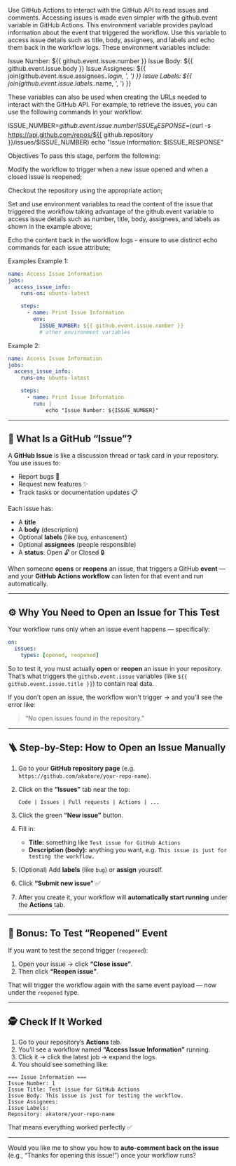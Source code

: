 Use GitHub Actions to interact with the GitHub API to read issues and comments. Accessing issues is made even simpler with the github.event variable in GitHub Actions. This environment variable provides payload information about the event that triggered the workflow. Use this variable to access issue details such as title, body, assignees, and labels and echo them back in the workflow logs. These environment variables include:

Issue Number: ${{ github.event.issue.number }}
Issue Body: ${{ github.event.issue.body }}
Issue Assignees: ${{ join(github.event.issue.assignees.*.login, ', ') }}
Issue Labels: ${{ join(github.event.issue.labels.*.name, ', ') }}

These variables can also be used when creating the URLs needed to interact with the GitHub API. For example, to retrieve the issues, you can use the following commands in your workflow:

ISSUE_NUMBER=${{ github.event.issue.number }}
ISSUE_RESPONSE=$(curl -s https://api.github.com/repos/${{ github.repository }}/issues/$ISSUE_NUMBER)
echo "Issue Information: $ISSUE_RESPONSE"

Objectives
To pass this stage, perform the following:

Modify the workflow to trigger when a new issue opened and when a closed issue is reopened;

Checkout the repository using the appropriate action;

Set and use environment variables to read the content of the issue that triggered the workflow taking advantage of the github.event variable to access issue details such as number, title, body, assignees, and labels as shown in the example above;

Echo the content back in the workflow logs - ensure to use distinct echo commands for each issue attribute;

Examples
Example 1:
```yaml
name: Access Issue Information
jobs:
  access_issue_info:
    runs-on: ubuntu-latest

    steps:
      - name: Print Issue Information
        env:
          ISSUE_NUMBER: ${{ github.event.issue.number }}
          # other environment variables
```
Example 2:
```yaml
name: Access Issue Information
jobs:
  access_issue_info:
    runs-on: ubuntu-latest

    steps:
      - name: Print Issue Information
        run: |
            echo "Issue Number: ${ISSUE_NUMBER}"
```
---

## 🧭 What Is a GitHub “Issue”?

A **GitHub Issue** is like a discussion thread or task card in your repository.
You use issues to:

* Report bugs 🐛
* Request new features ✨
* Track tasks or documentation updates 📋

Each issue has:

* A **title**
* A **body** (description)
* Optional **labels** (like `bug`, `enhancement`)
* Optional **assignees** (people responsible)
* A **status**: Open 🔓 or Closed 🔒

When someone **opens** or **reopens** an issue, that triggers a GitHub **event** — and your **GitHub Actions workflow** can listen for that event and run automatically.

---

## ⚙️ Why You Need to Open an Issue for This Test

Your workflow runs only when an issue event happens — specifically:

```yaml
on:
  issues:
    types: [opened, reopened]
```

So to test it, you must actually **open** or **reopen** an issue in your repository.
That’s what triggers the `github.event.issue` variables (like `${{ github.event.issue.title }}`) to contain real data.

If you don’t open an issue, the workflow won’t trigger → and you’ll see the error like:

> “No open issues found in the repository.”

---

## 🪜 Step-by-Step: How to Open an Issue Manually

1. Go to your **GitHub repository page** (e.g. `https://github.com/akatore/your-repo-name`).

2. Click on the **“Issues”** tab near the top:

   ```
   Code | Issues | Pull requests | Actions | ...
   ```

3. Click the green **“New issue”** button.

4. Fill in:

   * **Title:** something like `Test issue for GitHub Actions`
   * **Description (body):** anything you want, e.g. `This issue is just for testing the workflow.`

5. (Optional) Add **labels** (like `bug`) or **assign** yourself.

6. Click **“Submit new issue”** ✅

7. After you create it, your workflow will **automatically start running** under the **Actions** tab.

---

## 🧩 Bonus: To Test “Reopened” Event

If you want to test the second trigger (`reopened`):

1. Open your issue → click **“Close issue”**.
2. Then click **“Reopen issue”**.

That will trigger the workflow again with the same event payload — now under the `reopened` type.

---

## 🕵️ Check If It Worked

1. Go to your repository’s **Actions** tab.
2. You’ll see a workflow named **“Access Issue Information”** running.
3. Click it → click the latest job → expand the logs.
4. You should see something like:

```
=== Issue Information ===
Issue Number: 1
Issue Title: Test issue for GitHub Actions
Issue Body: This issue is just for testing the workflow.
Issue Assignees:
Issue Labels:
Repository: akatore/your-repo-name
```

That means everything worked perfectly ✅

---

Would you like me to show you how to **auto-comment back on the issue** (e.g., “Thanks for opening this issue!”) once your workflow runs?
